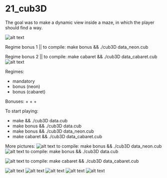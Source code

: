# 21_cub3D

The goal was to make a dynamic view inside a maze, in which the player should find a way.

![alt text](https://raw.githubusercontent.com/Olkanaut/21_cub3D/master/rendered_scenes/neon1.png?token=AJK7TEW7UQQMJ2O7LE4TM3C7OYDWA)


Regime bonus 1 || to compile: make bonus && ./cub3D data_neon.cub


Regime bonus 2 || to compile: make cabaret && ./cub3D data_cabaret.cub
![alt text](https://raw.githubusercontent.com/Olkanaut/21_cub3D/master/rendered_scenes/fire1.png?token=AJK7TEQQ7UW6D6REU3NZ2HC7OYFZI)

Regimes:
- mandatory
- bonus (neon)
- bonus (cabaret)



Bonuses:
+
+
+


To start playing:
- make && ./cub3D data.cub
- make bonus && ./cub3D data.cub
- make bonus && ./cub3D data_neon.cub
- make cabaret && ./cub3D data_cabaret.cub


More pictures:
![alt text](https://raw.githubusercontent.com/Olkanaut/21_cub3D/master/rendered_scenes/neon2.png?token=AJK7TEXD554O4O445ZAZL4C7OYD2S)
to compile: make bonus && ./cub3D data_neon.cub
![alt text](https://raw.githubusercontent.com/Olkanaut/21_cub3D/master/rendered_scenes/ghost1.png?token=AJK7TET7XVTNNNJDCNE3HDS7OYD5C)
to compile: make bonus && ./cub3D data.cub

![alt text](https://raw.githubusercontent.com/Olkanaut/21_cub3D/master/rendered_scenes/fire2.png?token=AJK7TEQE4R4KNURFSIZMY6K7OYEAU)
to compile: make cabaret && ./cub3D data_cabaret.cub


![alt text](https://raw.githubusercontent.com/Olkanaut/21_cub3D/master/rendered_scenes/neon1.png?token=AJK7TEW7UQQMJ2O7LE4TM3C7OYDWA)
![alt text](https://raw.githubusercontent.com/Olkanaut/21_cub3D/master/rendered_scenes/fire1.png?token=AJK7TESPN5X5C2L5O352ZUC7OYD7O)
![alt text](https://raw.githubusercontent.com/Olkanaut/21_cub3D/master/rendered_scenes/neon2.png?token=AJK7TEXD554O4O445ZAZL4C7OYD2S)
![alt text](https://raw.githubusercontent.com/Olkanaut/21_cub3D/master/rendered_scenes/ghost1.png?token=AJK7TET7XVTNNNJDCNE3HDS7OYD5C)
![alt text](https://raw.githubusercontent.com/Olkanaut/21_cub3D/master/rendered_scenes/fire2.png?token=AJK7TEQE4R4KNURFSIZMY6K7OYEAU)
